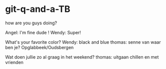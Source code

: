 # git-q-and-a-TB
how are you guys doing?

Angel: I'm fine dude !
Wendy: Super!

What's your favorite color?
Wendy: black and blue
thomas: senne van waar ben je?
Opglabbeek/Oudsbergen

Wat doen jullie zo al graag in het weekend?
thomas: uitgaan chillen en  met vrienden
